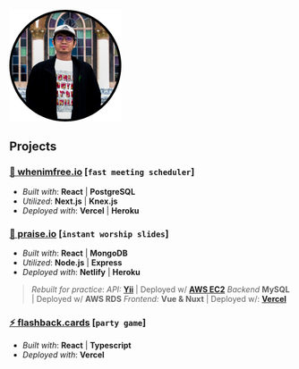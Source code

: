 ![alt text](https://github.com/missiontide/missiontide/blob/main/avatar.png?raw=true)

## Projects

### [📆 whenimfree.io](https://whenimfree.io/) \[`fast meeting scheduler`]
- _Built with_: **React** | **PostgreSQL**
- _Utilized_: **Next.js** | **Knex.js**
- _Deployed with_: **Vercel** | **Heroku**

### [🎵 praise.io](https://praise.io/) \[`instant worship slides`]
- _Built with_: **React** | **MongoDB**
- _Utilized_: **Node.js** | **Express**
- _Deployed with_: **Netlify** | **Heroku**
> _Rebuilt for practice_:
_API:_ [**Yii**](https://github.com/missiontide/praise-io-yii) | Deployed w/ [**AWS EC2**](http://ec2-44-200-144-164.compute-1.amazonaws.com:8888/)
_Backend_ **MySQL** | Deployed w/ **AWS RDS**
_Frontend:_ **Vue & Nuxt** | Deployed w/: [**Vercel**](https://praise-io-q7au4xfbt-missiontide.vercel.app/)

### [⚡ flashback.cards](https://flashback-cards.vercel.app/) \[`party game`]
- _Built with_: **React** | **Typescript**
- _Deployed with_: **Vercel**
